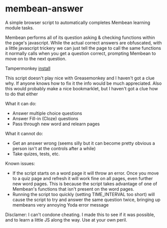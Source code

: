 # membean-answer
A simple browser script to automatically completes Membean learning module tasks. 

Membean performs all of its question asking & checking functions within the page's javascript. While the actual correct answers are obfuscated, with a little javascript trickery we can just tell the page to call the same functions it normally calls when you get a question correct, prompting Membean to move on to the next question. 

Tampermonkey [install](https://github.com/CoderGaming/membean-answer/raw/master/Membean.js)

This script doesn't play nice with Greasemonkey and I haven't got a clue why. If anyone knows how to fix it the info would be much appreciated. 
Also this would probably make a nice bookmarklet, but I haven't got a clue how to do that either

What it can do:
  * Answer multiple choice questions
  * Answer Fill-in (Cloze) questions
  * Pass through new word and relearn pages
  
What it cannot do:
  * Get an answer wrong (seems silly but it can become pretty obvious a person isn't at the controls after a while)
  * Take quizes, tests, etc.
  
Known issues:
  * If the script starts on a word page it will throw an error. Once you move to a quiz page and refresh it will work fine on       all pages, even further new word pages. This is because the script takes advantage of one of Membean's functions that isn't     present on the word pages.
  * Running the script too quickly (setting TIME_INTERVAL too short) will cause the script to try and answer the same question twice, bringing up membeans very annoying Yoda error message
  
  Disclamer:
  I can't condone cheating. I made this to see if it was possible, and to learn a little JS along the way. Use at your own peril.

